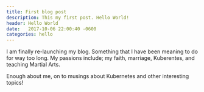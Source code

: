 ```yaml
---
title: First blog post
description: This my first post. Hello World!
header: Hello World
date:   2017-10-06 22:00:40 -0600
categories: hello
---
```


I am finally re-launching my blog.  Something that I have been meaning to do for
way too long.  My passions include; my faith, marriage, Kuberentes, and teaching
Martial Arts.

Enough about me, on to musings about Kubernetes and other interesting topics!
